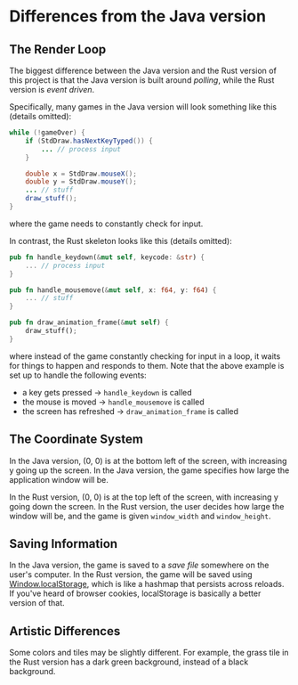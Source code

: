 # Differences from the Java version

## The Render Loop

The biggest difference between the Java version and the Rust version of this project is that the Java version is built around _polling_, while the Rust version is _event driven_.

Specifically, many games in the Java version will look something like this (details omitted):

```java
while (!gameOver) {
    if (StdDraw.hasNextKeyTyped()) {
        ... // process input
    }

    double x = StdDraw.mouseX();
    double y = StdDraw.mouseY();
    ... // stuff
    draw_stuff();
}
```
where the game needs to constantly check for input.

In contrast, the Rust skeleton looks like this (details omitted):
```rust
pub fn handle_keydown(&mut self, keycode: &str) {
    ... // process input
}

pub fn handle_mousemove(&mut self, x: f64, y: f64) {
    ... // stuff
}

pub fn draw_animation_frame(&mut self) {
    draw_stuff();
}
```
where instead of the game constantly checking for input in a loop, it waits for things to happen and responds to them. Note that the above example is set up to handle the following events:
 - a key gets pressed -> `handle_keydown` is called
 - the mouse is moved -> `handle_mousemove` is called
 - the screen has refreshed -> `draw_animation_frame` is called


## The Coordinate System

In the Java version, (0, 0) is at the bottom left of the screen, with increasing y going up the screen. In the Java version, the game specifies how large the application window will be.

In the Rust version, (0, 0) is at the top left of the screen, with increasing y going down the screen. In the Rust version, the user decides how large the window will be, and the game is given `window_width` and `window_height`.

## Saving Information

In the Java version, the game is saved to a _save file_ somewhere on the user's computer. In the Rust version, the game will be saved using [Window.localStorage](https://developer.mozilla.org/en-US/docs/Web/API/Window/localStorage), which is like a hashmap that persists across reloads. If you've heard of browser cookies, localStorage is basically a better version of that.

## Artistic Differences

Some colors and tiles may be slightly different. For example, the grass tile in the Rust version has a dark green background, instead of a black background. 